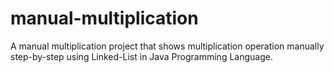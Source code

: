 # manual-multiplication
A manual multiplication project that shows multiplication operation manually step-by-step using Linked-List in Java Programming Language.
